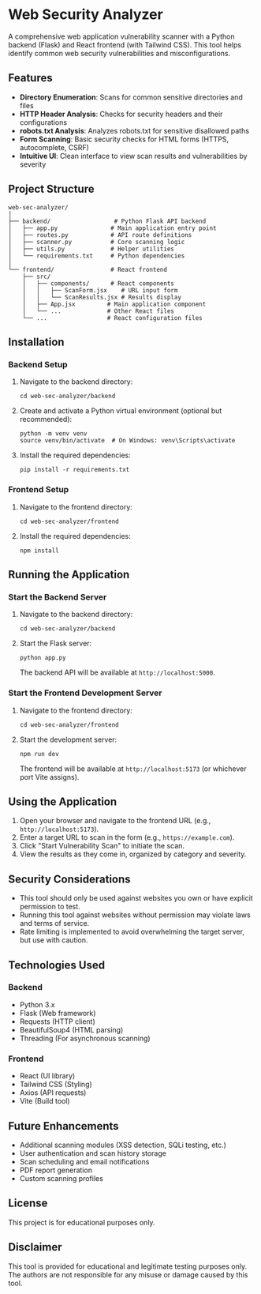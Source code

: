# Web Security Analyzer

A comprehensive web application vulnerability scanner with a Python backend (Flask) and React frontend (with Tailwind CSS). This tool helps identify common web security vulnerabilities and misconfigurations.

## Features

- **Directory Enumeration**: Scans for common sensitive directories and files
- **HTTP Header Analysis**: Checks for security headers and their configurations
- **robots.txt Analysis**: Analyzes robots.txt for sensitive disallowed paths
- **Form Scanning**: Basic security checks for HTML forms (HTTPS, autocomplete, CSRF)
- **Intuitive UI**: Clean interface to view scan results and vulnerabilities by severity

## Project Structure

```
web-sec-analyzer/
│
├── backend/                  # Python Flask API backend
│   ├── app.py               # Main application entry point
│   ├── routes.py            # API route definitions
│   ├── scanner.py           # Core scanning logic
│   ├── utils.py             # Helper utilities
│   └── requirements.txt     # Python dependencies
│
└── frontend/                # React frontend
    ├── src/
    │   ├── components/      # React components
    │   │   ├── ScanForm.jsx    # URL input form
    │   │   └── ScanResults.jsx # Results display
    │   ├── App.jsx         # Main application component
    │   └── ...             # Other React files
    └── ...                 # React configuration files
```

## Installation

### Backend Setup

1. Navigate to the backend directory:
   ```
   cd web-sec-analyzer/backend
   ```

2. Create and activate a Python virtual environment (optional but recommended):
   ```
   python -m venv venv
   source venv/bin/activate  # On Windows: venv\Scripts\activate
   ```

3. Install the required dependencies:
   ```
   pip install -r requirements.txt
   ```

### Frontend Setup

1. Navigate to the frontend directory:
   ```
   cd web-sec-analyzer/frontend
   ```

2. Install the required dependencies:
   ```
   npm install
   ```

## Running the Application

### Start the Backend Server

1. Navigate to the backend directory:
   ```
   cd web-sec-analyzer/backend
   ```

2. Start the Flask server:
   ```
   python app.py
   ```

   The backend API will be available at `http://localhost:5000`.

### Start the Frontend Development Server

1. Navigate to the frontend directory:
   ```
   cd web-sec-analyzer/frontend
   ```

2. Start the development server:
   ```
   npm run dev
   ```

   The frontend will be available at `http://localhost:5173` (or whichever port Vite assigns).

## Using the Application

1. Open your browser and navigate to the frontend URL (e.g., `http://localhost:5173`).
2. Enter a target URL to scan in the form (e.g., `https://example.com`).
3. Click "Start Vulnerability Scan" to initiate the scan.
4. View the results as they come in, organized by category and severity.

## Security Considerations

- This tool should only be used against websites you own or have explicit permission to test.
- Running this tool against websites without permission may violate laws and terms of service.
- Rate limiting is implemented to avoid overwhelming the target server, but use with caution.

## Technologies Used

### Backend
- Python 3.x
- Flask (Web framework)
- Requests (HTTP client)
- BeautifulSoup4 (HTML parsing)
- Threading (For asynchronous scanning)

### Frontend
- React (UI library)
- Tailwind CSS (Styling)
- Axios (API requests)
- Vite (Build tool)

## Future Enhancements

- Additional scanning modules (XSS detection, SQLi testing, etc.)
- User authentication and scan history storage
- Scan scheduling and email notifications
- PDF report generation
- Custom scanning profiles

## License

This project is for educational purposes only.

## Disclaimer

This tool is provided for educational and legitimate testing purposes only. The authors are not responsible for any misuse or damage caused by this tool.
